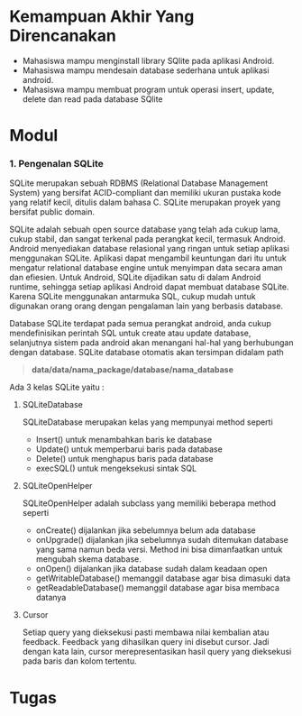 # Kemampuan Akhir Yang Direncanakan

- Mahasiswa mampu menginstall library SQlite pada aplikasi Android.
- Mahasiswa mampu mendesain database sederhana untuk aplikasi android.
- Mahasiswa mampu membuat program untuk operasi insert, update, delete dan read pada database SQlite

# Modul

### 1. Pengenalan SQLite

SQLite merupakan sebuah RDBMS (Relational Database Management System) yang bersifat ACID-compliant dan memiliki ukuran pustaka kode yang relatif kecil, ditulis dalam bahasa C. SQLite merupakan proyek yang bersifat public domain.

SQLite adalah sebuah open source database yang telah ada cukup lama, cukup stabil, dan sangat terkenal pada perangkat kecil, termasuk Android. Android menyediakan database relasional yang ringan untuk setiap aplikasi menggunakan SQLite. Aplikasi dapat mengambil keuntungan dari itu untuk mengatur relational database engine untuk menyimpan data secara aman dan efiesien. Untuk Android, SQLite dijadikan satu di dalam Android runtime, sehingga setiap aplikasi Android dapat membuat database SQLite. Karena SQLite menggunakan antarmuka SQL, cukup mudah untuk digunakan orang orang dengan pengalaman lain yang berbasis database.

Database SQLite terdapat pada semua perangkat android, anda cukup mendefinisikan perintah SQL untuk create atau update database, selanjutnya sistem pada android akan menangani hal-hal yang berhubungan dengan database. SQLite database otomatis akan tersimpan didalam path
>**data/data/nama_package/database/nama_database**

Ada 3 kelas SQLite yaitu :

1. SQLiteDatabase

    SQLiteDatabase merupakan kelas yang mempunyai method seperti
    - Insert() untuk menambahkan baris ke database
    - Update() untuk memperbarui baris pada database
    - Delete() untuk menghapus baris pada database
    - execSQL() untuk mengeksekusi sintak SQL

2. SQLiteOpenHelper

    SQLiteOpenHelper adalah subclass yang memiliki beberapa method seperti
    - onCreate() dijalankan jika sebelumnya belum ada database
    - onUpgrade() dijalankan jika sebelumnya sudah ditemukan database yang sama namun beda versi. Method ini bisa dimanfaatkan untuk mengubah skema database.
    - onOpen() dijalankan jika database sudah dalam keadaan open
    - getWritableDatabase() memanggil database agar bisa dimasuki data
    - getReadableDatabase() memanggil database agar bisa membaca datanya

3. Cursor

    Setiap query yang dieksekusi pasti membawa nilai kembalian atau feedback. Feedback yang dihasilkan query ini disebut cursor. Jadi dengan kata lain, cursor merepresentasikan hasil query yang dieksekusi pada baris dan kolom tertentu.


# Tugas
